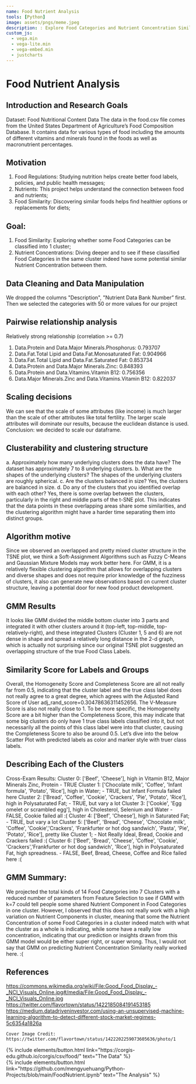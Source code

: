 ```yaml
---
name: Food Nutrient Analysis
tools: [Python]
image: assets/pngs/meme.jpeg
description: : Explore Food Categories and Nutrient Concentration Similarities.
custom_js:
  - vega.min
  - vega-lite.min
  - vega-embed.min
  - justcharts
---
```


# Food Nutrient Analysis


## Introduction and Research Goals
Dataset: Food Nutritional Content Data
The data in the food.csv file comes from the United States Department of Agriculture’s Food Composition Database. It contains data for various types of food including the amounts of different vitamins and minerals found in the foods as well as macronutrient percentages.

## Motivation
1. Food Regulations: Studying nutrition helps create better food labels, policies, and public health messages;
2. Nutrients: This project helps understand the connection between food and nutrients;
3. Food Similarity: Discovering similar foods helps find healthier options or replacements for diets;

## Goal:
1. Food Similarity: Exploring whether some Food Categories can be classified into 1 cluster;
2. Nutrient Concentrations: Diving deeper and to see if these classified Food Categories in the same cluster indeed have some potential similar Nutrient Concentration between them.

## Data Cleaning and Data Manipulation
We dropped the columns "Description", "Nutrient Data Bank Number” first.
Then we selected the categories with 50 or more values for our project

## Pairwise relationship analysis
Relatively strong relationship (correlation >= 0.7)
1. Data.Protein and Data.Major Minerals.Phosphorus: 0.793707
2. Data.Fat.Total Lipid and Data.Fat.Monosaturated Fat: 0.904966
3. Data.Fat.Total Lipid and Data.Fat.Saturated Fat: 0.853734
4. Data.Protein and Data.Major Minerals.Zinc: 0.848393
5. Data.Protein and Data.Vitamins.Vitamin B12: 0.756356
6. Data.Major Minerals.Zinc and Data.Vitamins.Vitamin B12: 0.822037

## Scaling decisions
We can see that the scale of some attributes (like income) is much larger than the scale of other attributes like total fertility.
The larger scale attributes will dominate our results, because the euclidean distance is used.
Conclusion: we decided to scale our dataframe.
 
## Clusterability and clustering structure
a. Approximately how many underlying clusters does the data have?
The dataset has approximately 7 to 8 underlying clusters.
b. What are the shapes of the underlying clusters?
The shapes of the underlying clusters are roughly spherical.
c. Are the clusters balanced in size?
Yes, the clusters are balanced in size.
d. Do any of the clusters that you identified overlap with each other?
Yes, there is some overlap between the clusters, particularly in the right and middle parts of the t-SNE plot. This indicates that the data points in these overlapping areas share some similarities, and the clustering algorithm might have a harder time separating them into distinct groups.

## Algorithm motive
Since we observed an overlapped and pretty mixed cluster structure in the TSNE plot, we think a Soft-Assignment Algorithms such as Fuzzy C-Means and Gaussian Mixture Models may work better here.
For GMM, it is a relatively flexible clustering algorithm that allows for overlapping clusters and diverse shapes and does not require prior knowledge of the fuzziness of clusters, it also can generate new observations based on current cluster structure, leaving a potential door for new food product development.

## GMM Results
It looks like GMM divided the middle bottom cluster into 3 parts and integrated it with other clusters around it (top-left, top-middle, top-relatively-right), and these integrated Clusters (Cluster 1, 5 and 6) are not dense in shape and spread a relatively long distance in the 2-d graph, which is actually not surprising since our original TSNE plot suggested an overlapping structure of the true Food Class Labels.

## Similarity Score for Labels and Groups
Overall, the Homogeneity Score and Completeness Score are all not really far from 0.5, indicating that the cluster label and the true class label does not really agree to a great degree, which agrees with the Adjusted Rand Score of User
adj_rand_score=0.30478636311452656. The V-Measure Score is also not really close to 1.
To be more specific, the Homogeneity Score are a bit higher than the Completeness Score, this may indicate that some big clusters do only have 1 true class labels classified into it, but not necessarily all the points of this class label were into that cluster, causing the Completeness Score to also be around 0.5.
Let’s dive into the below Scatter Plot with predicted labels as color and marker style with truer class labels.

## Describing Each of the Clusters
Cross-Exam Results:
Cluster 0: ['Beef', 'Cheese'], high in Vitamin B12, Major Minerals Zinc, Protein  -  TRUE
Cluster 1: ['Chocolate milk', 'Coffee', 'Infant formula', 'Potato', 'Rice’], high in Water; - TRUE, but Infant Formula failed here
Cluster 2: ['Bread', 'Coffee', 'Cookie', 'Crackers', 'Pie', 'Potato', 'Rice'], high in Polysaturated Fat; - TRUE, but vary a lot
Cluster 3: ['Cookie', 'Egg omelet or scrambled egg'], high in Cholesterol, Selenium and Water - FALSE, Cookie failed all :(
Cluster 4: ['Beef', 'Cheese’], high in Saturated Fat; - TRUE, but vary a lot
Cluster 5: ['Beef', 'Bread', 'Cheese', 'Chocolate milk', 'Coffee', 'Cookie','Crackers', 'Frankfurter or hot dog sandwich', 'Pasta', 'Pie', 'Potato', 'Rice'], pretty like Cluster 1; - Not Really Ideal, Bread, Cookie and Crackers failed  :(
Cluster 6: ['Beef', 'Bread', 'Cheese', 'Coffee', 'Cookie', 'Crackers','Frankfurter or hot dog sandwich', 'Rice'], high in Polysaturated Fat, high spreadness. - FALSE, Beef, Bread, Cheese, Coffee and Rice failed here :(

## GMM Summary:
We projected the total kinds of 14 Food Categories into 7 Clusters with a reduced number of parameters from Feature Selection to see if GMM with k=7 could tell people some shared Nutrient Component in Food Categories in one cluster.
However, I observed that this does not really work with a high variation on Nutrient Components in cluster, meaning that some the Nutrient Concentration of some Food Categories in a cluster indeed match with what the cluster as a whole is indicating, while some have a really low concentration, indicating that our prediction or insights drawn from this GMM model would be either super right, or super wrong. Thus, I would not say that GMM on predicting Nutrient Concentration Similarity really worked here.    :(

## References
https://commons.wikimedia.org/wiki/File:Good_Food_Display_-_NCI_Visuals_Online.jpg#/media/File:Good_Food_Display_-_NCI_Visuals_Online.jpg
https://twitter.com/flavortown/status/1422185084191453185
https://medium.datadriveninvestor.com/using-an-unsupervised-machine-learning-algorithm-to-detect-different-stock-market-regimes-5c6354a1826a




```
Cover Image Credit: https://twitter.com/flavortown/status/1422202259073605636/photo/1
```

<!-- these are written in a combo of html and liquid --> 

<div class="left">
{% include elements/button.html link="https://corgis-edu.github.io/corgis/csv/food/" text="The Data" %}
</div>

<div class="right">
{% include elements/button.html link="https://github.com/mengyuehuang/Python-Projects/blob/main/FoodNutrient.ipynb" text="The Analysis" %}
</div>